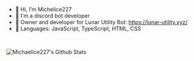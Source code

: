 - 👋 Hi, I’m Michelice227
- 🤖 I'm a discord bot developer
- 👑 Owner and developer for Lunar Utility Bot: https://lunar-utility.xyz/
- 📄 Languages: JavaScript, TypeScript, HTML, CSS

<br>

![Michaelice227's Github Stats](https://github-readme-stats.vercel.app/api?username=Michaelice227&show_icons=true&include_all_commits=true&count_private=true&hide_borders=true&theme=onedark)
